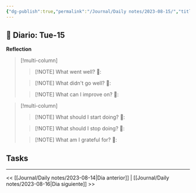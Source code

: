 ```yaml
---
{"dg-publish":true,"permalink":"/Journal/Daily notes/2023-08-15/","title":"2023-08-15","tags":["Daily"],"noteIcon":"","created":"2023-08-15T21:47:40.762-05:00","updated":"2023-08-16T11:02:44.000-05:00"}
---
```



## 📅 Diario: Tue-15


**Reflection**

> [!multi-column]
> 
> > [!NOTE] What went well?
> > 💭: 
> 
> > [!NOTE] What didn't go well?
> > 💭:
> 
> > [!NOTE] What can I improve on?
> > 💭:
> 

> [!multi-column]
> 
> > [!NOTE] What should I start doing?
> > 💭:
> 
> > [!NOTE] What should I stop doing?
> > 💭:
> 
> > [!NOTE] What am I grateful for?
> > 💭:
> 

## Tasks

- - - 

<< [[Journal/Daily notes/2023-08-14\|Dia anterior]] | [[Journal/Daily notes/2023-08-16\|Dia siguiente]] >>
